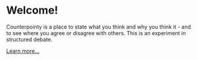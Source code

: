 # Welcome!

Counterpointy is a place to state what you think
and why you think it - and to see where you
agree or disagree with others.
This is an experiment in structured debate.
        
[Learn more...](/about)
